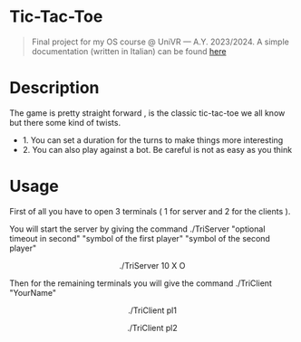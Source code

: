 # Tic-Tac-Toe

<blockquote>
  <p>Final project for my OS course @ UniVR — A.Y. 2023/2024. A simple documentation (written in Italian) can be found 
  <a href="https://github.com/nonAndre/Tic-Tac-Toe/blob/main/Relazione.pdf">here</a>
  </p>
</blockquote>
<h1>Description</h1>
<p>The game is pretty straight forward , is the classic tic-tac-toe we all know but there some kind of twists.
  <ul>
  <li>1. You can set a duration for the turns to make things more interesting </li>
    
  <li>2. You can also play against a bot. Be careful is not as easy as you think</li>
</ul>
</p>
<h1>Usage</h1>
<p>
  First of all you have to open 3 terminals ( 1 for server and 2 for the clients ).
  <p>You will start the server by giving the command ./TriServer "optional timeout in second" "symbol of the first player" "symbol of the second player"</p>

  <p align="center">./TriServer 10 X O</p>

  <p>Then for the remaining terminals you will give the command ./TriClient "YourName"</p>

   <p align="center">./TriClient pl1</p>

   <p align="center">./TriClient pl2</p>
  
   
</p>
